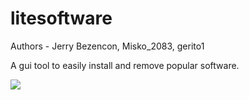 litesoftware
================

Authors - Jerry Bezencon, Misko_2083, gerito1

A gui tool to easily install and remove popular software.

![](http://i.imgur.com/0jmUhhK.png)
